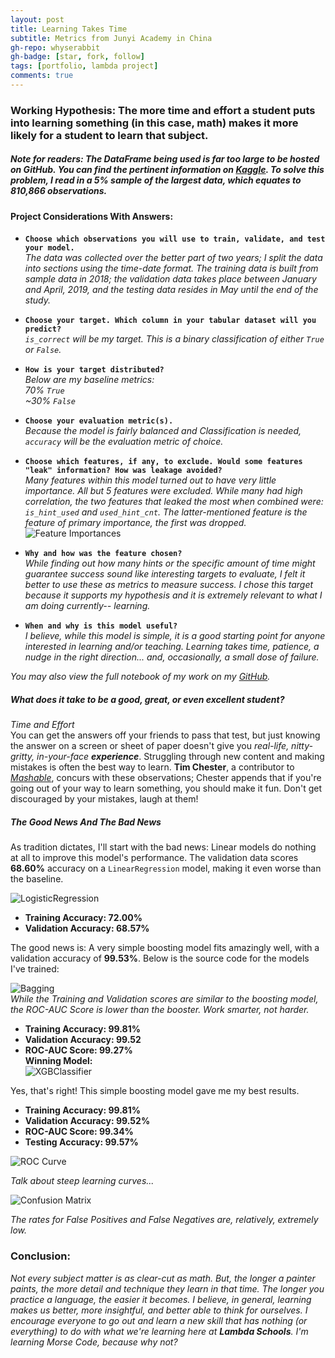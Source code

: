 ```yaml
---
layout: post
title: Learning Takes Time
subtitle: Metrics from Junyi Academy in China
gh-repo: whyserabbit
gh-badge: [star, fork, follow]
tags: [portfolio, lambda project]
comments: true
---
```


### Working Hypothesis: The more time and effort a student puts into learning something (in this case, math) makes it more likely for a student to learn that subject.  

##### **Note for readers: The DataFrame being used is far too large to be hosted on GitHub. You can find the pertinent information on [Kaggle](https://www.kaggle.com/junyiacademy/learning-activity-public-dataset-by-junyi-academy). To solve this problem, I read in a 5% sample of the largest data, which equates to 810,866 observations.**  
  
  

#### **Project Considerations With Answers:**  
- **`Choose which observations you will use to train, validate, and test your model.`**  
*The data was collected over the better part of two years; I split the data into sections using the time-date format. The training data is built from sample data in 2018; the validation data takes place between January and April, 2019, and the testing data resides in May until the end of the study.*  

- **`Choose your target. Which column in your tabular dataset will you predict?`**  
*`is_correct` will be my target. This is a binary classification of either `True` or `False`.*  

- **`How is your target distributed?`**  
  *Below are my baseline metrics:*  
  *70% `True`*  
  *~30% `False`*  

- **`Choose your evaluation metric(s).`**  
*Because the model is fairly balanced and Classification is needed, `accuracy` will be the evaluation metric of choice.*  

- **`Choose which features, if any, to exclude. Would some features "leak" information? How was leakage avoided?`**  
*Many features within this model turned out to have very little importance. All but 5 features were excluded. While many had high correlation, the two features that leaked the most when combined were: `is_hint_used` and `used_hint_cnt`. The latter-mentioned feature is the feature of primary importance, the first was dropped.*  
  ![Feature Importances](https://whyserabbit.github.io/assets/img/feat-import.jpg)

- **`Why and how was the feature chosen?`**  
*While finding out how many hints or the specific amount of time might guarantee success sound like interesting targets to evaluate, I felt it better to use these as metrics to measure success. I chose this target because it supports my hypothesis and it is extremely relevant to what I am doing currently-- learning.*  

- **`When and why is this model useful?`**  
*I believe, while this model is simple, it is a good starting point for anyone interested in learning and/or teaching. Learning takes time, patience, a nudge in the right direction... and, occasionally, a small dose of failure.*  

*You may also view the full notebook of my work on my [GitHub](https://github.com/WhyseRabbit/DS-Project-Template/blob/master/notebooks/Project%20Notebook.ipynb).*  

##### What does it take to be a good, great, or even excellent student?
*Time and Effort*  
You can get the answers off your friends to pass that test, but just knowing the answer on a screen or sheet of paper doesn't give you *real-life, nitty-gritty, in-your-face **experience***. Struggling through new content and making mistakes is often the best way to learn. **Tim Chester**, a contributor to [*Mashable*](https://mashable.com/article/best-way-to-learn-language/), concurs with these observations; Chester appends that if you're going out of your way to learn something, you should make it fun. Don't get discouraged by your mistakes, laugh at them!  

##### The Good News And The Bad News
As tradition dictates, I'll start with the bad news: Linear models do nothing at all to improve this model's performance. The validation data scores **68.60%** accuracy on a `LinearRegression` model, making it even worse than the baseline.  

![LogisticRegression](https://whyserabbit.github.io/assets/img/pickle-rick.png)  
- **Training Accuracy: 72.00%**
- **Validation Accuracy: 68.57%**  

The good news is: A very simple boosting model fits amazingly well, with a validation accuracy of **99.53%**. Below is the source code for the models I've trained:  

![Bagging](https://whyserabbit.github.io/assets/img/rick.png)  
*While the Training and Validation scores are similar to the boosting model, the ROC-AUC Score is lower than the booster. Work smarter, not harder.*  
- **Training Accuracy: 99.81%**
- **Validation Accuracy: 99.52**
- **ROC-AUC Score: 99.27%**  
**Winning Model:**  
![XGBClassifier](https://whyserabbit.github.io/assets/img/best-pred.png)  

Yes, that's right! This simple boosting model gave me my best results.
- **Training Accuracy: 99.81%**
- **Validation Accuracy: 99.52%**
- **ROC-AUC Score: 99.34%**
- **Testing Accuracy: 99.57%**


![ROC Curve](https://whyserabbit.github.io/assets/img/roc-curve.jpg)

*Talk about steep learning curves...*  

![Confusion Matrix](https://whyserabbit.github.io/assets/img/con-mat.jpg)

*The rates for False Positives and False Negatives are, relatively, extremely low.*  

### Conclusion:  
*Not every subject matter is as clear-cut as math. But, the longer a painter paints, the more detail and technique they learn in that time. The longer you practice a language, the easier it becomes. I believe, in general, learning makes us better, more insightful, and better able to think for ourselves. I encourage everyone to go out and learn a new skill that has nothing (or everything) to do with what we're learning here at **Lambda Schools**. I'm learning Morse Code, because why not?*
